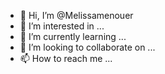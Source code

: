 - 👋 Hi, I’m @Melissamenouer
- 👀 I’m interested in ...
- 🌱 I’m currently learning ...
- 💞️ I’m looking to collaborate on ...
- 📫 How to reach me ...

<!---
Melissamenouer/Melissamenouer is a ✨ special ✨ repository because its `README.md` (this file) appears on your GitHub profile.
You can click the Preview link to take a look at your changes.
--->
